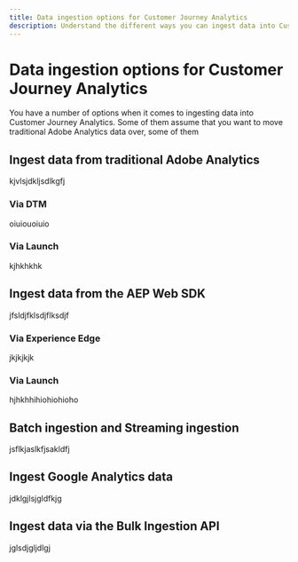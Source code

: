 ```yaml
---
title: Data ingestion options for Customer Journey Analytics
description: Understand the different ways you can ingest data into Customer Journey Analytics
---
```


# Data ingestion options for Customer Journey Analytics

You have a number of options when it comes to ingesting data into Customer Journey Analytics. Some of them assume that you want to move traditional Adobe Analytics data over, some of them 

## Ingest data from traditional Adobe Analytics

kjvlsjdkljsdlkgfj

### Via DTM

oiuiouoiuio

### Via Launch

kjhkhkhk

## Ingest data from the AEP Web SDK

jfsldjfklsdjflksdjf

### Via Experience Edge

jkjkjkjk

### Via Launch

hjhkhhihiohiohioho

## Batch ingestion and Streaming ingestion

jsflkjaslkfjsakldfj

## Ingest Google Analytics data

jdklgjlsjgldfkjg

## Ingest data via the Bulk Ingestion API

jglsdjgljdlgj